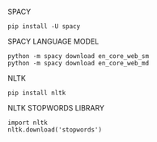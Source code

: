 SPACY

	pip install -U spacy

SPACY LANGUAGE MODEL 

	python -m spacy download en_core_web_sm
	python -m spacy download en_core_web_md
	
NLTK 

	pip install nltk
	
NLTK STOPWORDS LIBRARY

	import nltk
	nltk.download('stopwords')

